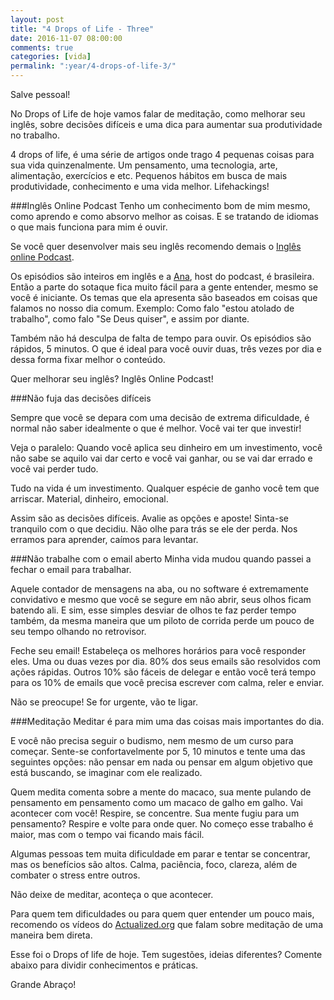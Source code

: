 ```yaml
---
layout: post
title: "4 Drops of Life - Three"
date: 2016-11-07 08:00:00
comments: true
categories: [vida]
permalink: ":year/4-drops-of-life-3/"
---
```

Salve pessoal! 

No Drops of Life de hoje vamos falar de meditação, como melhorar seu inglês, sobre decisões difíceis e uma dica para aumentar sua produtividade no trabalho.

4 drops of life, é uma série de artigos onde trago 4 pequenas coisas para sua vida quinzenalmente. Um pensamento, uma tecnologia, arte, alimentação, exercícios e etc. Pequenos hábitos em busca de mais produtividade, conhecimento e uma vida melhor. Lifehackings!

###Inglês Online Podcast
Tenho um conhecimento bom de mim mesmo, como aprendo e como absorvo melhor as coisas. E se tratando de idiomas o que mais funciona para mim é ouvir.

Se você quer desenvolver mais seu inglês recomendo demais o [Inglês online Podcast](http://www.inglesonline.com.br/category/podcast-inglesonline/).

<!--more-->

Os episódios são inteiros em inglês e a [Ana](https://twitter.com/inglesonline), host do podcast, é brasileira. Então a parte do sotaque fica muito fácil para a gente entender, mesmo se você é iniciante. Os temas que ela apresenta são baseados em coisas que falamos no nosso dia comum. Exemplo: Como falo "estou atolado de trabalho", como falo "Se Deus quiser", e assim por diante.

Também não há desculpa de falta de tempo para ouvir. Os episódios são rápidos, 5 minutos. O que é ideal para você ouvir duas, três vezes por dia e dessa forma fixar melhor o conteúdo.

Quer melhorar seu inglês? Inglês Online Podcast!

###Não fuja das decisões difíceis

Sempre que você se depara com uma decisão de extrema dificuldade, é normal não saber idealmente o que é melhor. Você vai ter que investir!

Veja o paralelo: Quando você aplica seu dinheiro em um investimento, você não sabe se aquilo vai dar certo e você vai ganhar, ou se vai dar errado e você vai perder tudo.

Tudo na vida é um investimento. Qualquer espécie de ganho você tem que arriscar. Material, dinheiro, emocional.

Assim são as decisões difíceis. Avalie as opções e aposte! Sinta-se tranquilo com o que decidiu. Não olhe para trás se ele der perda. Nos erramos para aprender, caímos para levantar.

###Não trabalhe com o email aberto
Minha vida mudou quando passei a fechar o email para trabalhar.

Aquele contador de mensagens na aba, ou no software é extremamente convidativo e mesmo que você se segure em não abrir, seus olhos ficam batendo ali. E sim, esse simples desviar de olhos te faz perder tempo também, da mesma maneira que um piloto de corrida perde um pouco de seu tempo olhando no retrovisor.

Feche seu email! Estabeleça os melhores horários para você responder eles. Uma ou duas vezes por dia. 80% dos seus emails são resolvidos com ações rápidas. Outros 10% são fáceis de delegar e então você terá tempo para os 10% de emails que você precisa escrever com calma, reler e enviar.

Não se preocupe! Se for urgente, vão te ligar.

###Meditação
Meditar é para mim uma das coisas mais importantes do dia.

E você não precisa seguir o budismo, nem mesmo de um curso para começar. Sente-se confortavelmente por 5, 10 minutos e tente uma das seguintes opções: não pensar em nada ou pensar em algum objetivo que está buscando, se imaginar com ele realizado.

Quem medita comenta sobre a mente do macaco, sua mente pulando de pensamento em pensamento como um macaco de galho em galho. Vai acontecer com você! Respire, se concentre. Sua mente fugiu para um pensamento? Respire e volte para onde quer. No começo esse trabalho é maior, mas com o tempo vai ficando mais fácil.

Algumas pessoas tem muita dificuldade em parar e tentar se concentrar, mas os benefícios são altos. Calma, paciência, foco, clareza, além de combater o stress entre outros.

Não deixe de meditar, aconteça o que acontecer.

Para quem tem dificuldades ou para quem quer entender um pouco mais, recomendo os vídeos do [Actualized.org](https://www.youtube.com/user/ActualizedOrg/search?query=meditation) que falam sobre meditação de uma maneira bem direta.

Esse foi o Drops of life de hoje. Tem sugestões, ideias diferentes? Comente abaixo para dividir conhecimentos e práticas.

Grande Abraço!